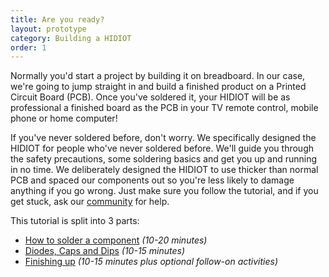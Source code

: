 ```yaml
---
title: Are you ready?
layout: prototype
category: Building a HIDIOT
order: 1
---
```


Normally you'd start a project by building it on breadboard. In our case, we're going to jump straight in and build a finished product on a Printed Circuit Board (PCB). Once you've soldered it, your HIDIOT will be as professional a finished board as the PCB in your TV remote control, mobile phone or home computer!

If you've never soldered before, don't worry. We specifically designed the HIDIOT for people who've never soldered before. We'll guide you through the safety precautions, some soldering basics and get you up and running in no time. We deliberately designed the HIDIOT to use thicker than normal PCB and spaced our components out so you're less likely to damage anything if you go wrong. Just make sure you follow the tutorial, and if you get stuck, ask our [community](https://www.reddit.com/r/hidiot/) for help.

This tutorial is split into 3 parts:

* [How to solder a component](/prototypes/building_a_hidiot/how_to_solder_a_component/) *(10-20 minutes)*
* [Diodes, Caps and Dips](/prototypes/building_a_hidiot/diodes_caps_and_dips/) *(10-15 minutes)*
* [Finishing up](/prototypes/building_a_hidiot/finishing_up/) *(10-15 minutes plus optional follow-on activities)*
